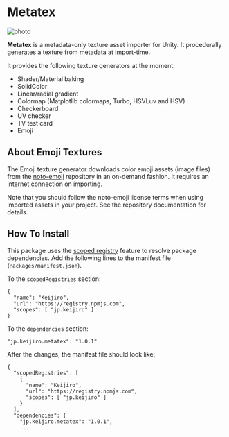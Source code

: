 Metatex
=======

![photo](https://user-images.githubusercontent.com/343936/157153911-9c396e39-7243-40bc-b8f4-1bebecd2a543.jpg)

**Metatex** is a metadata-only texture asset importer for Unity. It
procedurally generates a texture from metadata at import-time.

It provides the following texture generators at the moment:

- Shader/Material baking
- SolidColor
- Linear/radial gradient
- Colormap (Matplotlib colormaps, Turbo, HSVLuv and HSV)
- Checkerboard
- UV checker
- TV test card
- Emoji

About Emoji Textures
--------------------

The Emoji texture generator downloads color emoji assets (image files) from
the [noto-emoji] repository in an on-demand fashion. It requires an internet
connection on importing.

Note that you should follow the noto-emoji license terms when using imported
assets in your project. See the repository documentation for details.

[noto-emoji]: https://github.com/googlefonts/noto-emoji

How To Install
--------------

This package uses the [scoped registry] feature to resolve package
dependencies. Add the following lines to the manifest file
(`Packages/manifest.json`).

[scoped registry]: https://docs.unity3d.com/Manual/upm-scoped.html

To the `scopedRegistries` section:

```
{
  "name": "Keijiro",
  "url": "https://registry.npmjs.com",
  "scopes": [ "jp.keijiro" ]
}
```

To the `dependencies` section:

```
"jp.keijiro.metatex": "1.0.1"
```

After the changes, the manifest file should look like:

```
{
  "scopedRegistries": [
    {
      "name": "Keijiro",
      "url": "https://registry.npmjs.com",
      "scopes": [ "jp.keijiro" ]
    }
  ],
  "dependencies": {
    "jp.keijiro.metatex": "1.0.1",
    ...
```
